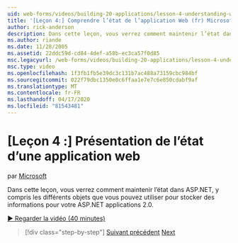 ```yaml
---
uid: web-forms/videos/building-20-applications/lesson-4-understanding-web-application-state
title: '[Leçon 4:] Comprendre l’état de l’application Web (fr) Microsoft Docs'
author: rick-anderson
description: Dans cette leçon, vous verrez comment maintenir l’état dans ASP.NET, y compris les différents objets que vous pouvez utiliser pour stocker des informations pour votre ASP.NET applicatio 2.0...
ms.author: riande
ms.date: 11/28/2005
ms.assetid: 22ddc59d-cd84-4def-a58b-ec3ca57f0d85
msc.legacyurl: /web-forms/videos/building-20-applications/lesson-4-understanding-web-application-state
msc.type: video
ms.openlocfilehash: 1f3fb1fb5e39dc3c131b7ac488a73159cbc984bf
ms.sourcegitcommit: 022f79dbc1350e0c6ffaa1e7e7c6e850cdabf9af
ms.translationtype: MT
ms.contentlocale: fr-FR
ms.lasthandoff: 04/17/2020
ms.locfileid: "81543481"
---
```

# <a name="lesson-4-understanding-web-application-state"></a>[Leçon 4 :] Présentation de l’état d’une application web

par [Microsoft](https://github.com/microsoft)

Dans cette leçon, vous verrez comment maintenir l’état dans ASP.NET, y compris les différents objets que vous pouvez utiliser pour stocker des informations pour votre ASP.NET applications 2.0.

[&#9654; Regarder la vidéo (40 minutes)](https://channel9.msdn.com/Blogs/ASP-NET-Site-Videos/lesson-4-understanding-web-application-state)

> [!div class="step-by-step"]
> [Suivant précédent](lesson-3-understanding-more-about-events-and-postback.md)
> [Next](lesson-5-debugging-and-tracing-your-website.md)
